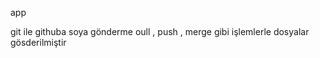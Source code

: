
<p>app</p>


git ile githuba soya gönderme oull , push , merge gibi işlemlerle dosyalar gösderilmiştir
